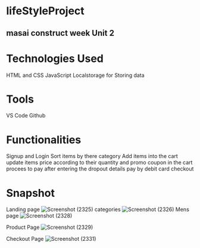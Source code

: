 # lifeStyleProject

## masai construct week Unit 2

# Technologies Used
HTML and CSS
JavaScript
Localstorage for Storing data

# Tools
VS Code
Github
# Functionalities
Signup and Login
Sort items by there category
Add items into the cart
update items price according to their quantity and promo coupon in the cart
procees to pay after entering the dropout details
pay by debit card
checkout
 # Snapshot
 Landing page
 ![Screenshot (2325)](https://user-images.githubusercontent.com/93377379/153642532-edb3c05a-9a9c-400f-bbdf-098b84f7bf99.png)
categories 
![Screenshot (2326)](https://user-images.githubusercontent.com/93377379/153642687-9da8a26b-5f52-439c-ae30-fc176f637de6.png)
Mens page
![Screenshot (2328)](https://user-images.githubusercontent.com/93377379/153642798-da8dde02-57c6-40d3-96f1-cd738b6a3e31.png)

Product Page
![Screenshot (2329)](https://user-images.githubusercontent.com/93377379/153642949-c0e2c0a7-b2b7-4f08-91a5-ebdb520c67c4.png)

Checkout Page
![Screenshot (2331)](https://user-images.githubusercontent.com/93377379/153643038-711440d3-4e3d-4f5b-8dc1-fa97874a91c7.png)
